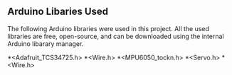 ## Arduino Libaries Used

The following Arduino libraries were used in this project. All the used libraries are free, open-source, and can be downloaded using the internal
Arduino libarary manager.


*<Adafruit_TCS34725.h>
*<Wire.h>
*<MPU6050_tockn.h>
*<Servo.h>
*<Wire.h>
